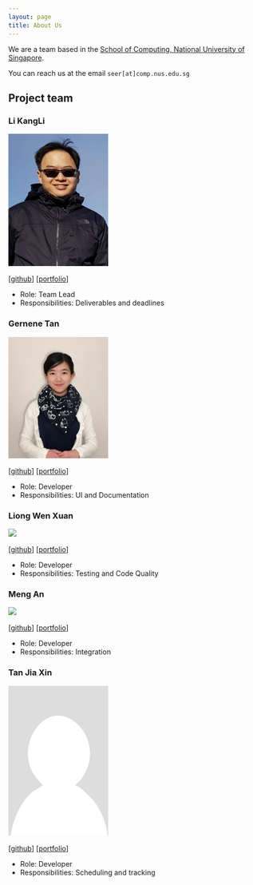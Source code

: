 ```yaml
---
layout: page
title: About Us
---
```


We are a team based in the [School of Computing, National University of Singapore](http://www.comp.nus.edu.sg).

You can reach us at the email `seer[at]comp.nus.edu.sg`

## Project team

### Li KangLi

<img src="images/lkldev.png" width="200px">

[[github](https://github.com/lkldev)]
[[portfolio](team/lkldev.md)]

* Role: Team Lead
* Responsibilities: Deliverables and deadlines

### Gernene Tan


<img src="images/gernene.png" width="200px">

[[github](http://github.com/Gernene)]
[[portfolio](team/gernene.md)]

* Role: Developer
* Responsibilities: UI and Documentation

### Liong Wen Xuan


<img src="images/wxliong.png" width="200px">

[[github](http://github.com/wxliong)]
[[portfolio](team/wxliong.md)]

* Role: Developer
* Responsibilities: Testing and Code Quality

### Meng An

<img src="images/johndoe.png" width="200px">

[[github](http://github.com/evaderfati)]
[[portfolio](team/evaderfati.md)]

* Role: Developer
* Responsibilities: Integration

### Tan Jia Xin

<img src="images/jxt00.png" width="200px">

[[github](http://github.com/jxt00)]
[[portfolio](team/jxt00.md)]

* Role: Developer
* Responsibilities: Scheduling and tracking

